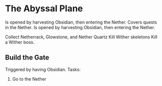 The Abyssal Plane
=================

Is opened by harvesting Obsidian, then entering the Nether.
Covers quests in the Nether. Is opened by harvesting Obsidian, then entering the Nether.

Collect Netherrack, Glowstone, and Nether Quartz
Kill Wither skeletons
Kill a Wither boss.


Build the Gate
--------------
Triggered by having Obsidian.
Tasks:
 1. Go to the Nether
